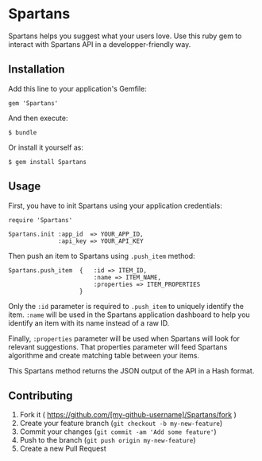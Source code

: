 # Spartans

Spartans helps you suggest what your users love. Use this ruby gem to interact with Spartans API in a developper-friendly way.

## Installation

Add this line to your application's Gemfile:

	gem 'Spartans'

And then execute:

    $ bundle

Or install it yourself as:

    $ gem install Spartans

## Usage

First, you have to init Spartans using your application credentials:

    require 'Spartans'
    
	Spartans.init :app_id  => YOUR_APP_ID,
	              :api_key => YOUR_API_KEY

Then push an item to Spartans using `.push_item` method:

	Spartans.push_item	{	:id => ITEM_ID,
							:name => ITEM_NAME,
							:properties => ITEM_PROPERTIES
						}

Only the `:id` parameter is required to `.push_item` to uniquely identify the item. `:name` will be used in the Spartans application dashboard to help you identify an item with its name instead of a raw ID.

Finally, `:properties` parameter will be used when Spartans will look for relevant suggestions. That properties parameter will feed Spartans algorithme and create matching table between your items.

This Spartans method returns the JSON output of the API in a Hash format.

## Contributing

1. Fork it ( https://github.com/[my-github-username]/Spartans/fork )
2. Create your feature branch (`git checkout -b my-new-feature`)
3. Commit your changes (`git commit -am 'Add some feature'`)
4. Push to the branch (`git push origin my-new-feature`)
5. Create a new Pull Request
